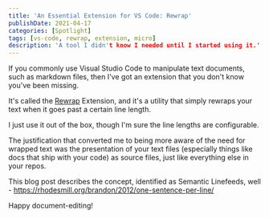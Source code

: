 ```yaml
---
title: 'An Essential Extension for VS Code: Rewrap'
publishDate: 2021-04-17
categories: [Spotlight]
tags: [vs-code, rewrap, extension, micro]
description: 'A tool I didn't know I needed until I started using it.'
---
```


If you commonly use Visual Studio Code to manipulate text documents, such as
markdown files, then I've got an extension that you don't know you've been
missing.

It's called the
[Rewrap](https://marketplace.visualstudio.com/items?itemName=stkb.rewrap)
Extension, and it's a utility that simply rewraps your text when it goes past a
certain line length.

I just use it out of the box, though I'm sure the line lengths are configurable.

The justification that converted me to being more aware of the need for wrapped
text was the presentation of your text files (especially things like docs that
ship with your code) as source files, just like everything else in your repos. 

This blog post describes the concept, identified as Semantic Linefeeds, well - 
https://rhodesmill.org/brandon/2012/one-sentence-per-line/


Happy document-editing!
